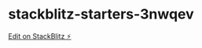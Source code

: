 # stackblitz-starters-3nwqev

[Edit on StackBlitz ⚡️](https://stackblitz.com/edit/stackblitz-starters-3nwqev)